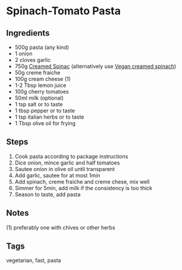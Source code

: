 # Spinach-Tomato Pasta

## Ingredients

* 500g pasta (any kind)
* 1 onion
* 2 cloves garlic
* 750g [Creamed Spinac](CreamedSpinach.html) (alternatively use [Vegan creamed spinach](VeganCreamedSpinach.html))
* 50g creme fraiche
* 100g cream cheese (1)
* 1-2 Tbsp lemon juice
* 100g cherry tomatoes
* 50ml milk (optional)
* 1 tsp salt or to taste
* 1 tbsp pepper or to taste
* 1 tsp italian herbs or to taste
* 1 Tbsp olive oil for frying

## Steps

1. Cook pasta according to package instructions 
2. Dice onion, mince garlic and half tomatoes 
3. Sautee onion in olive oil until transparent
4. Add garlic, sautee for at most 1min
5. Add spinach, creme fraiche and creme chese, mix well
6. Simmer for 5min, add milk if the consistency is too thick
7. Season to taste, add pasta

## Notes

(1) preferably one with chives or other herbs

## Tags
vegetarian, fast, pasta
